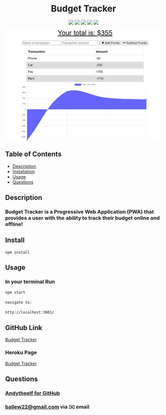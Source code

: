 <h1 align="center">Budget Tracker</h1>

<p align="center">
<img src="https://img.shields.io/badge/IndexedDB-blue"/>
<img src="https://img.shields.io/badge/ServiceWorkers-orange"/>
<img src="https://img.shields.io/badge/Javascript-brightgreen"/>
<img src="https://img.shields.io/badge/express-red"/>
<img src="https://img.shields.io/badge/MongoDB-success"/>
</p>

<p align="center">
    <img src="./src/bud2.png" alt="mainpage"/>
</p>


## Table of Contents
- [Description](#description)
- [Installation](#install)
- [Usage](#usage)
- [Questions](#questions)

## Description
### Budget Tracker is a Progressive Web Application (PWA) that provides a user with the ability to track their budget online and offline!

## Install
```
npm install

```

## Usage
### In your terminal Run  
```
npm start

navigate to:

http://localhost:3001/
```

## GitHub Link  
[Budget Tracker](https://github.com/andytheelf/budget-2)    

### Heroku Page
[Budget Tracker](https://fathomless-coast-68447.herokuapp.com/) 


## Questions
### [Andytheelf for GitHub](https://github.com/andytheelf)  
### ballew22@gmail.com via ✉️ email 